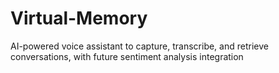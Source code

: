 # Virtual-Memory
AI-powered voice assistant to capture, transcribe, and retrieve conversations, with future sentiment analysis integration
